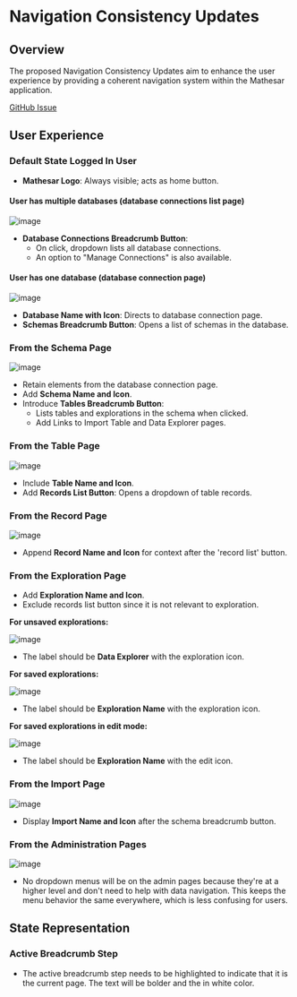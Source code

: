 # Navigation Consistency Updates

## Overview

The proposed Navigation Consistency Updates aim to enhance the user experience by providing a coherent navigation system within the Mathesar application.

[GitHub Issue](https://github.com/mathesar-foundation/mathesar/issues/3287)

## User Experience

### Default State Logged In User

- **Mathesar Logo**: Always visible; acts as home button.

#### User has multiple databases (database connections list page)

![image](https://github.com/mathesar-foundation/mathesar-wiki/assets/845767/06c63089-57d3-4a61-a25b-ec4a3983e41c)

- **Database Connections Breadcrumb Button**:
  - On click, dropdown lists all database connections.
  - An option to "Manage Connections" is also available.

#### User has one database (database connection page)

![image](https://github.com/mathesar-foundation/mathesar-wiki/assets/845767/62a92b4c-510e-4c95-a6e0-e1914adc44eb)

- **Database Name with Icon**: Directs to database connection page.
- **Schemas Breadcrumb Button**: Opens a list of schemas in the database.

### From the Schema Page

![image](https://github.com/mathesar-foundation/mathesar-wiki/assets/845767/dc0cbde4-e3bc-4fb2-b1b5-7720a18d4aae)

- Retain elements from the database connection page.
- Add **Schema Name and Icon**.
- Introduce **Tables Breadcrumb Button**:
  - Lists tables and explorations in the schema when clicked.
  - Add Links to Import Table and Data Explorer pages.

### From the Table Page

![image](https://github.com/mathesar-foundation/mathesar-wiki/assets/845767/70bce2f9-172e-4111-81db-13aa02716829)

- Include **Table Name and Icon**.
- Add **Records List Button**: Opens a dropdown of table records.

### From the Record Page

![image](https://github.com/mathesar-foundation/mathesar-wiki/assets/845767/035b3ebe-7607-409d-9a13-457dc27fc94b)

- Append **Record Name and Icon** for context after the 'record list' button.

### From the Exploration Page

- Add **Exploration Name and Icon**.
- Exclude records list button since it is not relevant to exploration.

**For unsaved explorations:**

![image](https://github.com/mathesar-foundation/mathesar-wiki/assets/845767/274b1a54-0bfa-4be3-8fa7-9046b2c36634)

- The label should be **Data Explorer** with the exploration icon.

**For saved explorations:**

![image](https://github.com/mathesar-foundation/mathesar-wiki/assets/845767/68b58331-e529-4252-ab9e-cac905957404)

- The label should be **Exploration Name** with the exploration icon.

**For saved explorations in edit mode:**

![image](https://github.com/mathesar-foundation/mathesar-wiki/assets/845767/e41358ef-7d78-4d6a-83c4-36f7ad5838b6)

- The label should be **Exploration Name** with the edit icon.

### From the Import Page

![image](https://github.com/mathesar-foundation/mathesar-wiki/assets/845767/52bfe6a9-16a7-451c-9797-a011957f33ea)

- Display **Import Name and Icon** after the schema breadcrumb button.

### From the Administration Pages

![image](https://github.com/mathesar-foundation/mathesar-wiki/assets/845767/38c830b2-2839-41ac-b5f2-83f6dbff469b)

- No dropdown menus will be on the admin pages because they're at a higher level and don't need to help with data navigation. This keeps the menu behavior the same everywhere, which is less confusing for users.

## State Representation

### Active Breadcrumb Step

- The active breadcrumb step needs to be highlighted to indicate that it is the current page. The text will be bolder and the in white color.
